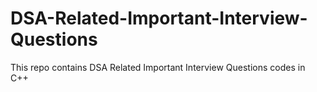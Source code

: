 # DSA-Related-Important-Interview-Questions
This repo contains DSA Related Important Interview Questions codes in C++
